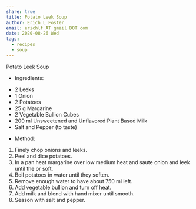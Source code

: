 ```yaml
---
share: true
title: Potato Leek Soup
author: Erich L Foster
email: erichlf AT gmail DOT com
date: 2020-08-26 Wed
tags:
  - recipes
  - soup
---
```


Potato Leek Soup
* Ingredients:
- 2 Leeks
- 1 Onion
- 2 Potatoes
- 25 g Margarine
- 2 Vegetable Bullion Cubes
- 200 ml Unsweetened and Unflavored Plant Based Milk
- Salt and Pepper (to taste)

* Method:
1. Finely chop onions and leeks.
2. Peel and dice potatoes.
3. In a pan heat margarine over low medium heat and saute onion and leek until the or soft.
4. Boil potatoes in water until they soften.
5. Remove enough water to have about 750 ml left.
6. Add vegetable bullion and turn off heat.
7. Add milk and blend with hand mixer until smooth.
8. Season with salt and pepper.
